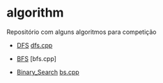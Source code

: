 # algorithm
Repositório com alguns algoritmos para competição

- [DFS](https://pt.wikipedia.org/wiki/Busca_em_profundidade)
    [dfs.cpp]()

- [BFS](https://pt.wikipedia.org/wiki/Busca_em_largura)
    [bfs.cpp]

- [Binary_Search](https://pt.wikipedia.org/wiki/Pesquisa_bin%C3%A1ria)
    [bs.cpp]()
